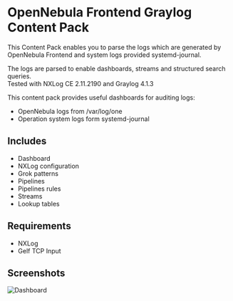 # OpenNebula Frontend Graylog Content Pack
This Content Pack enables you to parse the logs which are generated  by OpenNebula Frontend and system logs provided systemd-journal. 

The logs are parsed to enable dashboards, streams and structured search queries. 
<br />Tested with NXLog CE 2.11.2190 and Graylog 4.1.3

This content pack provides useful dashboards for auditing logs:
* OpenNebula  logs from /var/log/one
* Operation system logs form systemd-journal


## Includes
* Dashboard
* NXLog configuration
* Grok patterns
* Pipelines
* Pipelines rules
* Streams
* Lookup tables


## Requirements

* NXLog 
* Gelf TCP Input


## Screenshots

![Dashboard]()
